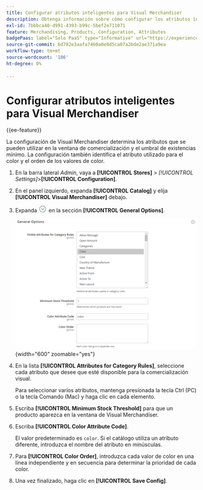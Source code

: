 ```yaml
---
title: Configurar atributos inteligentes para Visual Merchandiser
description: Obtenga información sobre cómo configurar los atributos inteligentes utilizados por Visual Merchandiser.
exl-id: 7bbbca40-d991-4393-b99c-5bef2e711071
feature: Merchandising, Products, Configuration, Attributes
badgePaas: label="Solo PaaS" type="Informative" url="https://experienceleague.adobe.com/es/docs/commerce/user-guides/product-solutions" tooltip="Se aplica solo a proyectos de Adobe Commerce en la nube (infraestructura PaaS administrada por Adobe) y a proyectos locales."
source-git-commit: 6d782e3aafa7460a0e0d5ca07a2bde2ae371a9ea
workflow-type: tm+mt
source-wordcount: '186'
ht-degree: 0%

---
```


# Configurar atributos inteligentes para Visual Merchandiser

{{ee-feature}}

La configuración de Visual Merchandiser determina los atributos que se pueden utilizar en la ventana de comercialización y el umbral de existencias mínimo. La configuración también identifica el atributo utilizado para el color y el orden de los valores de color.

1. En la barra lateral _Admin_, vaya a **[!UICONTROL Stores]** > _[!UICONTROL Settings]_>**[!UICONTROL Configuration]**.

1. En el panel izquierdo, expanda **[!UICONTROL Catalog]** y elija **[!UICONTROL Visual Merchandiser]** debajo.

1. Expanda ![Selector de expansión](../assets/icon-display-expand.png) en la sección **[!UICONTROL General Options]**.

   ![Configuración del catálogo - comerciante visual](../configuration-reference/catalog/assets/catalog-visual-merchandiser-general-options.png){width="600" zoomable="yes"}

1. En la lista **[!UICONTROL Attributes for Category Rules]**, seleccione cada atributo que desee que esté disponible para la comercialización visual.

   Para seleccionar varios atributos, mantenga presionada la tecla Ctrl (PC) o la tecla Comando (Mac) y haga clic en cada elemento.

1. Escriba **[!UICONTROL Minimum Stock Threshold]** para que un producto aparezca en la ventana de Visual Merchandiser.

1. Escriba **[!UICONTROL Color Attribute Code]**.

   El valor predeterminado es `color`. Si el catálogo utiliza un atributo diferente, introduzca el nombre del atributo en minúsculas.

1. Para **[!UICONTROL Color Order]**, introduzca cada valor de color en una línea independiente y en secuencia para determinar la prioridad de cada color.

1. Una vez finalizado, haga clic en **[!UICONTROL Save Config]**.
